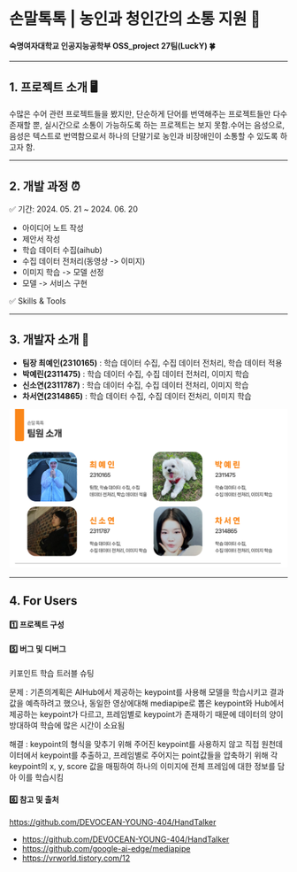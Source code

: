 # 손말톡톡 | 농인과 청인간의 소통 지원 🤝
#### 숙명여자대학교 인공지능공학부 OSS_project 27팀(LuckY) 🍀

---

## 1. 프로젝트 소개 🖥️
수많은 수어 관련 프로젝트들을 봤지만, 단순하게 단어를 번역해주는 프로젝트들만 다수 존재할 뿐, 실시간으로 소통이 가능하도록 하는 프로젝트는 보지 못함.수어는 음성으로, 음성은 텍스트로 번역함으로서 하나의 단말기로 농인과 비장애인이 소통할 수 있도록 하고자 함.

---

## 2. 개발 과정 ⏰
✅ 기간: 2024. 05. 21 ~ 2024. 06. 20
- 아이디어 노트 작성
- 제안서 작성
- 학습 데이터 수집(aihub)
- 수집 데이터 전처리(동영상 -> 이미지)
- 이미지 학습 -> 모델 선정
- 모델 -> 서비스 구현

✅ Skills & Tools

---

## 3. 개발자 소개 📍
- **팀장 최예인(2310165)** : 학습 데이터 수집, 수집 데이터 전처리, 학습 데이터 적용
- **박예린(2311475)** : 학습 데이터 수집, 수집 데이터 전처리, 이미지 학습
- **신소연(2311787)** : 학습 데이터 수집, 수집 데이터 전처리, 이미지 학습
- **차서연(2314865)** : 학습 데이터 수집, 수집 데이터 전처리, 이미지 학습


![팀원소개](https://github.com/SMAI-LuckY/OSS_project/blob/main/%ED%8C%80%EC%9B%90%EC%86%8C%EA%B0%9C.png)

---

## 4. For Users

#### 1️⃣ 프로젝트 구성

#### 5️⃣ 버그 및 디버그

키포인트 학습 트러블 슈팅

문제 : 기존의계획은 AIHub에서 제공하는 keypoint를 사용해 모델을 학습시키고 결과값을 예측하려고 했으나, 동일한  영상에대해 mediapipe로 뽑은 keypoint와 Hub에서 제공하는 keypoint가 다르고, 프레임별로 keypoint가 존재하기 때문에 데이터의 양이 방대하여 학습에 많은 시간이 소요됨

해결 : keypoint의 형식을 맞추기 위해 주어진 keypoint를 사용하지 않고 직접 원천데이터에서 keypoint를 추출하고, 프레임별로 주어지는 point값들을 압축하기 위해 각 keypoint의 x, y, score 값을 매핑하여 하나의 이미지에 전체 프레임에 대한 정보를 담아 이를 학습시킴

#### 6️⃣ 참고 및 출처

https://github.com/DEVOCEAN-YOUNG-404/HandTalker 
- https://github.com/DEVOCEAN-YOUNG-404/HandTalker
- https://github.com/google-ai-edge/mediapipe
- https://vrworld.tistory.com/12

 



